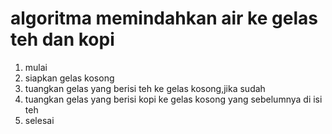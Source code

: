 # algoritma memindahkan air ke gelas teh dan kopi

1. mulai
2. siapkan gelas kosong
3. tuangkan gelas yang berisi teh ke gelas kosong,jika sudah
4. tuangkan gelas yang berisi kopi ke gelas kosong yang sebelumnya di isi teh
5. selesai